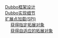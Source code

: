 

[Dubbo框架设计](/docs/microService/dubbo/design.md)  
[Dubbo实现细节](/docs/microService/dubbo/realization.md)  
[扩展点加载(SPI)](/docs/microService/dubbo/SPI.md)  
&emsp; [获得指定拓展对象](/docs/microService/dubbo/getExtension.md)  
&emsp; [获得自适应的拓展对象](/docs/microService/dubbo/getAdaptiveExtension.md) 